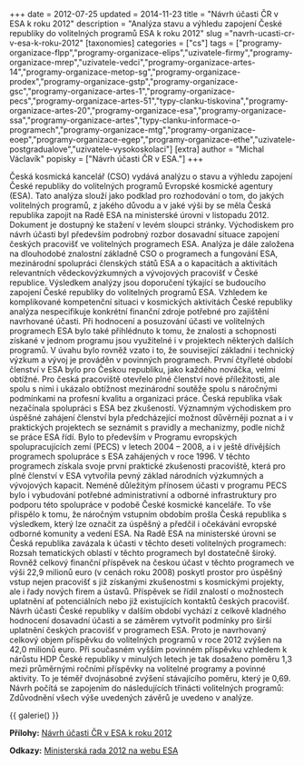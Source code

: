 +++
date = 2012-07-25
updated = 2014-11-23
title = "Návrh účasti ČR v ESA k roku 2012"
description = "Analýza stavu a výhledu zapojení České republiky do volitelných programů ESA k roku 2012"
slug ="navrh-ucasti-cr-v-esa-k-roku-2012"
[taxonomies]
categories = ["cs"]
tags = ["programy-organizace-flpp","programy-organizace-elips","uzivatele-firmy","programy-organizace-mrep","uzivatele-vedci","programy-organizace-artes-14","programy-organizace-metop-sg","programy-organizace-prodex","programy-organizace-gstp","programy-organizace-gsc","programy-organizace-artes-1","programy-organizace-pecs","programy-organizace-artes-51","typy-clanku-tiskovina","programy-organizace-artes-20","programy-organizace-esa","programy-organizace-ssa","programy-organizace-artes","typy-clanku-informace-o-programech","programy-organizace-mtg","programy-organizace-eoep","programy-organizace-egep","programy-organizace-ethe","uzivatele-postgradualove","uzivatele-vysokoskolaci"]
[extra]
author = "Michal Václavík"
popisky = ["Návrh účasti ČR v ESA."]
+++

Česká kosmická kancelář (CSO) vydává analýzu o stavu a výhledu zapojení České republiky do volitelných programů Evropské kosmické agentury (ESA). Tato analýza slouží jako podklad pro rozhodování o tom, do jakých volitelných programů, z jakého důvodu a v jaké výši by se měla Česká republika zapojit na Radě ESA na ministerské úrovni v listopadu 2012. Dokument je dostupný ke stažení v levém sloupci stránky. Východiskem pro návrh účasti byl především podrobný rozbor dosavadní situace zapojení českých pracovišť ve volitelných programech ESA. Analýza je dále založena na dlouhodobé znalostní základně CSO o programech a fungování ESA, mezinárodní spolupráci členských států ESA a o kapacitách a aktivitách relevantních vědeckovýzkumných a vývojových pracovišť v České republice. Výsledkem analýzy jsou doporučení týkající se budoucího zapojení České republiky do volitelných programů ESA. Vzhledem ke komplikované kompetenční situaci v kosmických aktivitách České republiky analýza nespecifikuje konkrétní finanční zdroje potřebné pro zajištění navrhované účasti. Při hodnocení a posuzování účasti ve volitelných programech ESA bylo také přihlédnuto k tomu, že znalosti a schopnosti získané v jednom programu jsou využitelné i v projektech některých dalších programů. V úvahu bylo rovněž vzato i to, že související základní i technický výzkum a vývoj je prováděn v povinných programech. První čtyřleté období členství v ESA bylo pro Českou republiku, jako každého nováčka, velmi obtížné. Pro česká pracoviště otevřelo plné členství nové příležitosti, ale spolu s nimi i ukázalo obtížnost mezinárodní soutěže spolu s náročnými podmínkami na profesní kvalitu a organizaci práce. Česká republika však nezačínala spolupráci s ESA bez zkušeností. Významným východiskem pro úspěšné zahájení členství byla předcházející možnost důvěrněji poznat a i v praktických projektech se seznámit s pravidly a mechanizmy, podle nichž se práce ESA řídí. Bylo to především v Programu evropských spolupracujících zemí (PECS) v letech 2004 – 2008, a i v ještě dřívějších programech spolupráce s ESA zahájených v roce 1996. V těchto programech získala svoje první praktické zkušenosti pracoviště, která pro plné členství v ESA vytvořila pevný základ národních výzkumných a vývojových kapacit. Neméně důležitým přínosem účasti v programu PECS bylo i vybudování potřebné administrativní a odborné infrastruktury pro podporu této spolupráce v podobě České kosmické kanceláře. To vše přispělo k tomu, že náročným vstupním obdobím prošla Česká republika s výsledkem, který lze označit za úspěšný a předčil i očekávání evropské odborné komunity a vedení ESA. Na Radě ESA na ministerské úrovni se Česká republika zavázala k účasti v těchto deseti volitelných programech: Rozsah tematických oblastí v těchto programech byl dostatečně široký. Rovněž celkový finanční příspěvek na českou účast v těchto programech ve výši 22,9 milionů euro (v cenách roku 2008) poskytl prostor pro úspěšný vstup nejen pracovišť s již získanými zkušenostmi s kosmickými projekty, ale i řady nových firem a ústavů. Příspěvek se řídil znalostí o možnostech uplatnění ať potenciálních nebo již existujících kontaktů českých pracovišť. Návrh účasti České republiky v dalším období vychází z celkově kladného hodnocení dosavadní účasti a se záměrem vytvořit podmínky pro širší uplatnění českých pracovišť v programech ESA. Proto je navrhovaný celkový objem příspěvku do volitelných programů v roce 2012 zvýšen na 42,0 milionů euro. Při současném vyšším povinném příspěvku vzhledem k nárůstu HDP České republiky v minulých letech je tak dosaženo poměru 1,3 mezi průměrnými ročními příspěvky na volitelné programy a povinné aktivity. To je téměř dvojnásobné zvýšení stávajícího poměru, který je 0,69. Návrh počítá se zapojením do následujících třinácti volitelných programů: Zdůvodnění všech výše uvedených závěrů je uvedeno v analýze.

{{ galerie() }}

**Přílohy:**
[Návrh účasti ČR v ESA k roku 2012]

[Návrh účasti ČR v ESA k roku 2012]: navrh_ucasti_cr_v_esa.pdf

**Odkazy:**
[Ministerská rada 2012 na webu ESA]

[Ministerská rada 2012 na webu ESA]: http://www.esa.int/About_Us/Ministerial_Council_2012
